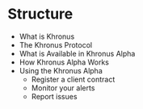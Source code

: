 # Structure
* What is Khronus 
* The Khronus Protocol
* What is Available in Khronus Alpha
* How Khronus Alpha Works
* Using the Khronus Alpha
    * Register a client contract
    * Monitor your alerts
    * Report issues
    
